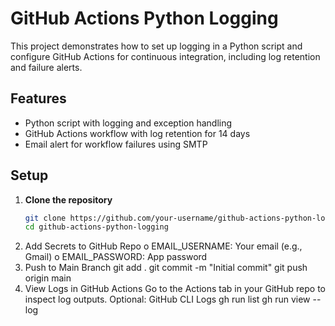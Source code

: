 # GitHub Actions Python Logging

This project demonstrates how to set up logging in a Python script and configure GitHub Actions for continuous integration, including log retention and failure alerts.

## Features

- Python script with logging and exception handling
- GitHub Actions workflow with log retention for 14 days
- Email alert for workflow failures using SMTP

## Setup

1. **Clone the repository**
   ```bash
   git clone https://github.com/your-username/github-actions-python-logging.git
   cd github-actions-python-logging
2.	Add Secrets to GitHub Repo
o	EMAIL_USERNAME: Your email (e.g., Gmail)
o	EMAIL_PASSWORD: App password
3.	Push to Main Branch
git add .
git commit -m "Initial commit"
git push origin main
4.	View Logs in GitHub Actions Go to the Actions tab in your GitHub repo to inspect log outputs.
Optional: GitHub CLI Logs
gh run list
gh run view <run-id> --log
